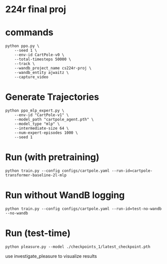 # 224r final proj

# commands
```
python ppo.py \
    --seed 1 \
    --env-id CartPole-v0 \
    --total-timesteps 50000 \
    --track \
    --wandb_project_name cs224r-proj \
    --wandb_entity ajwaitz \
    --capture_video
```

# Generate Trajectories
```
python ppo_mlp_expert.py \
    --env-id "CartPole-v1" \
    --model_path "cartpole_agent.pth" \
    --model_type "mlp" \
    --intermediate-size 64 \
    --num-expert-episodes 1000 \
    --seed 1
```

# Run (with pretraining)
```
python train.py --config configs/cartpole.yaml --run-id=cartpole-transformer-baseline-2l-mlp
```

# Run without WandB logging
```
python train.py --config configs/cartpole.yaml --run-id=test-no-wandb --no-wandb
```


# Run (test-time)
```
python pleasure.py --model ./checkpoints_1/latest_checkpoint.pth
```

use investigate\_pleasure to visualize results
